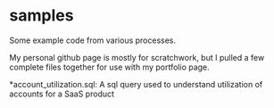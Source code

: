 # samples
Some example code from various processes. 

My personal github page is mostly for scratchwork, but I pulled a few complete files together for use with my portfolio page. 

*account_utilization.sql: A sql query used to understand utilization of accounts for a SaaS product
